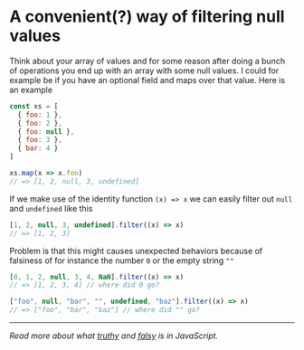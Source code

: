 # A convenient(?) way of filtering null values
Think about your array of values and for some reason after doing a bunch of operations you end up with an array with some null values. I could for example be if you have an optional field and maps over that value. Here is an example
```JavaScript
const xs = [
  { foo: 1 }, 
  { foo: 2 }, 
  { foo: null }, 
  { foo: 3 }, 
  { bar: 4 }
]

xs.map(x => x.foo)
// => [1, 2, null, 3, undefined]
```

If we make use of the identity function `(x) => x` we can easily filter out `null` and `undefined` like this
```JavaScript
[1, 2, null, 3, undefined].filter((x) => x)
// => [1, 2, 3]
```

Problem is that this might causes unexpected behaviors because of falsiness of for instance the number `0` or the empty string `""`

```JavaScript
[0, 1, 2, null, 3, 4, NaN].filter((x) => x)
// => [1, 2, 3, 4] // where did 0 go?

["foo", null, "bar", "", undefined, "baz"].filter((x) => x)
// => ["foo", "bar", "baz"] // where did "" go?
```

---

_Read more about what [truthy](https://developer.mozilla.org/en-US/docs/Glossary/Truthy) and [falsy](https://developer.mozilla.org/en-US/docs/Glossary/Falsy) is in JavaScript._
